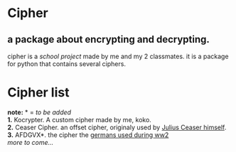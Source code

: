 # Cipher
## a package about encrypting and decrypting.
cipher is a *school project* made by me and my 2 classmates. it is a package for python that contains several ciphers.

Cipher list
===========
**note:** * = *to be added*
<br>
**1.** Kocrypter. A custom cipher made by me, koko.
<br>
**2.** Ceaser Cipher. an offset cipher, originaly used by [Julius Ceaser himself](https://en.wikipedia.org/wiki/Caesar_cipher).
<br>
**3.** AFDGVX*. the cipher the [germans used during ww2](https://en.wikipedia.org/wiki/ADFGVX_cipher)
<br>
*more to come...*
